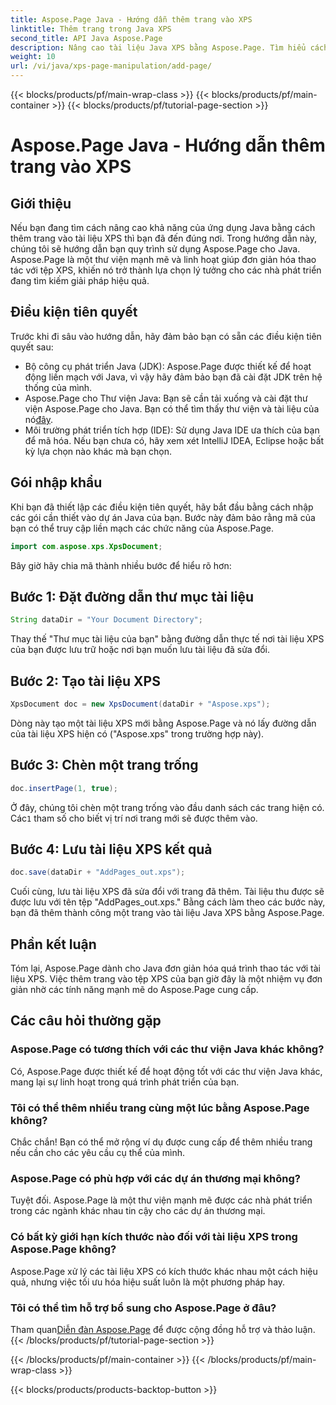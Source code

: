 ```yaml
---
title: Aspose.Page Java - Hướng dẫn thêm trang vào XPS
linktitle: Thêm trang trong Java XPS
second_title: API Java Aspose.Page
description: Nâng cao tài liệu Java XPS bằng Aspose.Page. Tìm hiểu cách dễ dàng thêm trang để nâng cao chức năng ứng dụng. Đi sâu vào hướng dẫn ngay bây giờ!
weight: 10
url: /vi/java/xps-page-manipulation/add-page/
---
```


{{< blocks/products/pf/main-wrap-class >}}
{{< blocks/products/pf/main-container >}}
{{< blocks/products/pf/tutorial-page-section >}}

# Aspose.Page Java - Hướng dẫn thêm trang vào XPS

## Giới thiệu
Nếu bạn đang tìm cách nâng cao khả năng của ứng dụng Java bằng cách thêm trang vào tài liệu XPS thì bạn đã đến đúng nơi. Trong hướng dẫn này, chúng tôi sẽ hướng dẫn bạn quy trình sử dụng Aspose.Page cho Java. Aspose.Page là một thư viện mạnh mẽ và linh hoạt giúp đơn giản hóa thao tác với tệp XPS, khiến nó trở thành lựa chọn lý tưởng cho các nhà phát triển đang tìm kiếm giải pháp hiệu quả.
## Điều kiện tiên quyết
Trước khi đi sâu vào hướng dẫn, hãy đảm bảo bạn có sẵn các điều kiện tiên quyết sau:
- Bộ công cụ phát triển Java (JDK): Aspose.Page được thiết kế để hoạt động liền mạch với Java, vì vậy hãy đảm bảo bạn đã cài đặt JDK trên hệ thống của mình.
- Aspose.Page cho Thư viện Java: Bạn sẽ cần tải xuống và cài đặt thư viện Aspose.Page cho Java. Bạn có thể tìm thấy thư viện và tài liệu của nó[đây](https://reference.aspose.com/page/java/).
- Môi trường phát triển tích hợp (IDE): Sử dụng Java IDE ưa thích của bạn để mã hóa. Nếu bạn chưa có, hãy xem xét IntelliJ IDEA, Eclipse hoặc bất kỳ lựa chọn nào khác mà bạn chọn.
## Gói nhập khẩu
Khi bạn đã thiết lập các điều kiện tiên quyết, hãy bắt đầu bằng cách nhập các gói cần thiết vào dự án Java của bạn. Bước này đảm bảo rằng mã của bạn có thể truy cập liền mạch các chức năng của Aspose.Page.
```java
import com.aspose.xps.XpsDocument;
```
Bây giờ hãy chia mã thành nhiều bước để hiểu rõ hơn:
## Bước 1: Đặt đường dẫn thư mục tài liệu
```java
String dataDir = "Your Document Directory";
```
Thay thế "Thư mục tài liệu của bạn" bằng đường dẫn thực tế nơi tài liệu XPS của bạn được lưu trữ hoặc nơi bạn muốn lưu tài liệu đã sửa đổi.
## Bước 2: Tạo tài liệu XPS
```java
XpsDocument doc = new XpsDocument(dataDir + "Aspose.xps");
```
Dòng này tạo một tài liệu XPS mới bằng Aspose.Page và nó lấy đường dẫn của tài liệu XPS hiện có ("Aspose.xps" trong trường hợp này).
## Bước 3: Chèn một trang trống
```java
doc.insertPage(1, true);
```
Ở đây, chúng tôi chèn một trang trống vào đầu danh sách các trang hiện có. Các`1` tham số cho biết vị trí nơi trang mới sẽ được thêm vào.
## Bước 4: Lưu tài liệu XPS kết quả
```java
doc.save(dataDir + "AddPages_out.xps");
```
Cuối cùng, lưu tài liệu XPS đã sửa đổi với trang đã thêm. Tài liệu thu được sẽ được lưu với tên tệp "AddPages_out.xps."
Bằng cách làm theo các bước này, bạn đã thêm thành công một trang vào tài liệu Java XPS bằng Aspose.Page.
## Phần kết luận
Tóm lại, Aspose.Page dành cho Java đơn giản hóa quá trình thao tác với tài liệu XPS. Việc thêm trang vào tệp XPS của bạn giờ đây là một nhiệm vụ đơn giản nhờ các tính năng mạnh mẽ do Aspose.Page cung cấp.
## Các câu hỏi thường gặp
### Aspose.Page có tương thích với các thư viện Java khác không?
Có, Aspose.Page được thiết kế để hoạt động tốt với các thư viện Java khác, mang lại sự linh hoạt trong quá trình phát triển của bạn.
### Tôi có thể thêm nhiều trang cùng một lúc bằng Aspose.Page không?
Chắc chắn! Bạn có thể mở rộng ví dụ được cung cấp để thêm nhiều trang nếu cần cho các yêu cầu cụ thể của mình.
### Aspose.Page có phù hợp với các dự án thương mại không?
Tuyệt đối. Aspose.Page là một thư viện mạnh mẽ được các nhà phát triển trong các ngành khác nhau tin cậy cho các dự án thương mại.
### Có bất kỳ giới hạn kích thước nào đối với tài liệu XPS trong Aspose.Page không?
Aspose.Page xử lý các tài liệu XPS có kích thước khác nhau một cách hiệu quả, nhưng việc tối ưu hóa hiệu suất luôn là một phương pháp hay.
### Tôi có thể tìm hỗ trợ bổ sung cho Aspose.Page ở đâu?
 Tham quan[Diễn đàn Aspose.Page](https://forum.aspose.com/c/page/39) để được cộng đồng hỗ trợ và thảo luận.
{{< /blocks/products/pf/tutorial-page-section >}}

{{< /blocks/products/pf/main-container >}}
{{< /blocks/products/pf/main-wrap-class >}}

{{< blocks/products/products-backtop-button >}}
